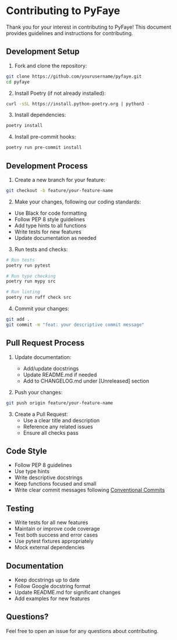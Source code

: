 # Contributing to PyFaye

Thank you for your interest in contributing to PyFaye! This document provides guidelines and instructions for contributing.

## Development Setup

1. Fork and clone the repository:
```bash
git clone https://github.com/yourusername/pyfaye.git
cd pyfaye
```

2. Install Poetry (if not already installed):
```bash
curl -sSL https://install.python-poetry.org | python3 -
```

3. Install dependencies:
```bash
poetry install
```

4. Install pre-commit hooks:
```bash
poetry run pre-commit install
```

## Development Process

1. Create a new branch for your feature:
```bash
git checkout -b feature/your-feature-name
```

2. Make your changes, following our coding standards:
- Use Black for code formatting
- Follow PEP 8 style guidelines
- Add type hints to all functions
- Write tests for new features
- Update documentation as needed

3. Run tests and checks:
```bash
# Run tests
poetry run pytest

# Run type checking
poetry run mypy src

# Run linting
poetry run ruff check src
```

4. Commit your changes:
```bash
git add .
git commit -m "feat: your descriptive commit message"
```

## Pull Request Process

1. Update documentation:
   - Add/update docstrings
   - Update README.md if needed
   - Add to CHANGELOG.md under [Unreleased] section

2. Push your changes:
```bash
git push origin feature/your-feature-name
```

3. Create a Pull Request:
   - Use a clear title and description
   - Reference any related issues
   - Ensure all checks pass

## Code Style

- Follow PEP 8 guidelines
- Use type hints
- Write descriptive docstrings
- Keep functions focused and small
- Write clear commit messages following [Conventional Commits](https://www.conventionalcommits.org/)

## Testing

- Write tests for all new features
- Maintain or improve code coverage
- Test both success and error cases
- Use pytest fixtures appropriately
- Mock external dependencies

## Documentation

- Keep docstrings up to date
- Follow Google docstring format
- Update README.md for significant changes
- Add examples for new features

## Questions?

Feel free to open an issue for any questions about contributing. 